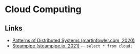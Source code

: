 # Cloud Computing

## Links
- [Patterns of Distributed Systems (martinfowler.com, 2020)](https://martinfowler.com/articles/patterns-of-distributed-systems/)
- [Steampipe (steampipe.io, 2021)](https://steampipe.io/) — `select * from cloud;`
